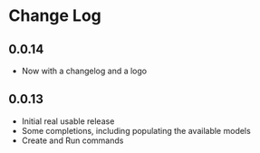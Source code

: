 # Change Log

## 0.0.14

- Now with a changelog and a logo

## 0.0.13

- Initial real usable release
- Some completions, including populating the available models
- Create and Run commands
